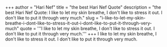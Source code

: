 +++
author = "Hari Nef"
title = "the best Hari Nef Quote"
description = "the best Hari Nef Quote: I like to let my skin breathe, I don't like to stress it out. I don't like to put it through very much."
slug = "i-like-to-let-my-skin-breathe-i-dont-like-to-stress-it-out-i-dont-like-to-put-it-through-very-much"
quote = '''I like to let my skin breathe, I don't like to stress it out. I don't like to put it through very much.'''
+++
I like to let my skin breathe, I don't like to stress it out. I don't like to put it through very much.
